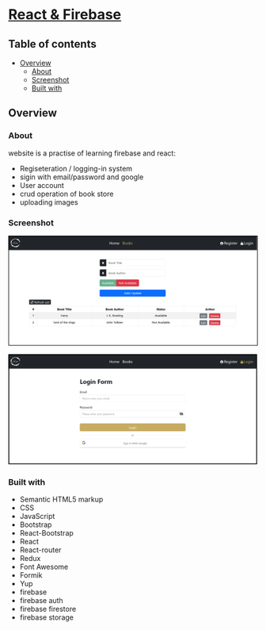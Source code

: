 # [React & Firebase](https://firebase-crud-auth-pi.vercel.app/login)

## Table of contents

- [Overview](#overview)
  - [About](#About)
  - [Screenshot](#screenshot)
  - [Built with](#built-with)

## Overview
### About
website is a practise of learning firebase and react:

- Regiseteration / logging-in system
- sigin with email/password and google
- User account
- crud operation of book store
- uploading images

### Screenshot

![](./src/assets/readme-screenshot.png)

![](./src/assets/readme-screenshot2.png)

### Built with

- Semantic HTML5 markup
- CSS
- JavaScript
- Bootstrap
- React-Bootstrap
- React
- React-router
- Redux
- Font Awesome
- Formik
- Yup
- firebase
- firebase auth
- firebase firestore
- firebase storage
